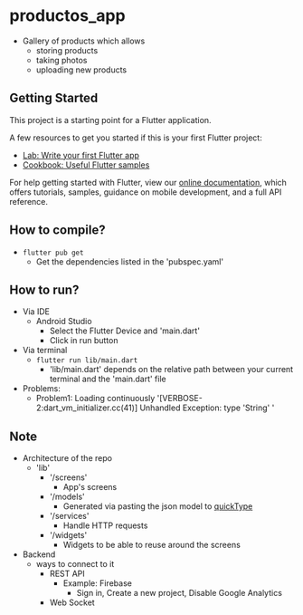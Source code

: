 # productos_app

* Gallery of products which allows
  * storing products
  * taking photos
  * uploading new products

## Getting Started

This project is a starting point for a Flutter application.

A few resources to get you started if this is your first Flutter project:

- [Lab: Write your first Flutter app](https://flutter.dev/docs/get-started/codelab)
- [Cookbook: Useful Flutter samples](https://flutter.dev/docs/cookbook)

For help getting started with Flutter, view our
[online documentation](https://flutter.dev/docs), which offers tutorials,
samples, guidance on mobile development, and a full API reference.

## How to compile?
* `flutter pub get`
    * Get the dependencies listed in the 'pubspec.yaml'

## How to run?
* Via IDE
    * Android Studio
        * Select the Flutter Device and 'main.dart'
        * Click in run button
* Via terminal
    * `flutter run lib/main.dart`
        * 'lib/main.dart' depends on the relative path between your current terminal and the 'main.dart' file
* Problems:
  * Problem1: Loading continuously '[VERBOSE-2:dart_vm_initializer.cc(41)] Unhandled Exception: type 'String' '

## Note
* Architecture of the repo
    * 'lib'
        * '/screens'
          * App's screens
        * '/models'
          * Generated via pasting the json model to [quickType](https://app.quicktype.io/)
        * '/services'
          * Handle HTTP requests
        * '/widgets'
          * Widgets to be able to reuse around the screens
* Backend
  * ways to connect to it
    * REST API
      * Example: Firebase
        * Sign in, Create a new project, Disable Google Analytics
    * Web Socket